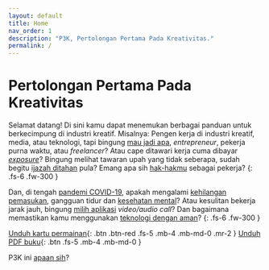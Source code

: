 ```yaml
---
layout: default
title: Home
nav_order: 1
description: "P3K, Pertolongan Pertama Pada Kreativitas."
permalink: /
---
```


# Pertolongan Pertama Pada Kreativitas

Selamat datang! Di sini kamu dapat menemukan berbagai panduan untuk berkecimpung di industri kreatif. Misalnya: Pengen kerja di industri kreatif, media, atau teknologi, tapi bingung [mau jadi apa](docs/mau-jadi-apa), _entrepreneur_, pekerja purna waktu, atau _freelancer_? Atau cape ditawari kerja cuma dibayar [_exposure_](docs/magang-exposure)? Bingung melihat tawaran upah yang tidak seberapa, sudah begitu [ijazah ditahan](docs/hak-normatif#penahanan-ijazah) pula? Emang apa sih [hak-hakmu](docs/hak-normatif) sebagai pekerja?
{: .fs-6 .fw-300 }

Dan, di tengah [pandemi COVID-19](docs/covid19), apakah mengalami [kehilangan pemasukan](docs/covid19#peluang-kerja--bantuan-dana), gangguan tidur dan [kesehatan mental](docs/covid19#kesehatan-mental--fisik)? Atau kesulitan bekerja jarak jauh, bingung [milih aplikasi](docs/groupchat-videocall) _video/audio call_? Dan bagaimana memastikan kamu menggunakan [teknologi dengan aman](docs/keamanan-digital)?
{: .fs-6 .fw-300 }

[Unduh kartu permainan](#){: .btn .btn-red .fs-5 .mb-4 .mb-md-0 .mr-2 } [Unduh PDF buku](#){: .btn .fs-5 .mb-4 .mb-md-0 }

P3K ini [apaan sih](docs/perihal)?
